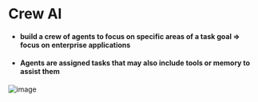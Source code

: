 # Crew AI
- #### build a crew of agents to focus on specific areas of a task goal => focus on enterprise applications
- #### Agents are assigned tasks that may also include tools or memory to assist them

![image](https://github.com/user-attachments/assets/e03708a0-3a4f-4699-a0e2-a0d1d3eac4d5)

